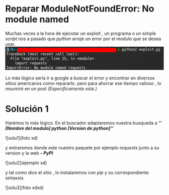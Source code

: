 # Reparar ModuleNotFoundError: No module named


Muchas veces a la hora de ejecutar un exploit , un programa o un simple _script_ nos a pasado que *python*
 arroje un error por el modulo que se desea usar.
![error](/assets/img/errorinpy/nomodule.png)

Lo más lógico sería ir a google a buscar el error y encontrar en diversos sitios americanos como repararlo.
pero para ahorrar ese tiempo valioso , lo resumiré en un post _(Específicamente este.)_

# Solución 1
Harémos lo más lógico. En el buscador adaptaremos nuestra busqueda a ___'' [Nombre del modulo] python [Version de python]''___

![solu1](foto xd)

y entraremos donde este nuestro paquete por ejemplo _requests_ junto a su version y la web ___- PyPI___

![solu2](ejemplo xd)

y tal como dice el sitio , lo instalaremos con _pip_ y su correspondiente sintaxsis.

![solu3](foto xdxd)
